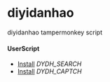 # diyidanhao
diyidanhao tampermonkey script

#### UserScript
* [Install](https://raw.githubusercontent.com/xffforever/diyidanhao/master/DYDH_SEARCH.js) *DYDH_SEARCH*
* [Install](https://raw.githubusercontent.com/xffforever/diyidanhao/master/DYDH_CAPTCH.js) *DYDH_CAPTCH*
